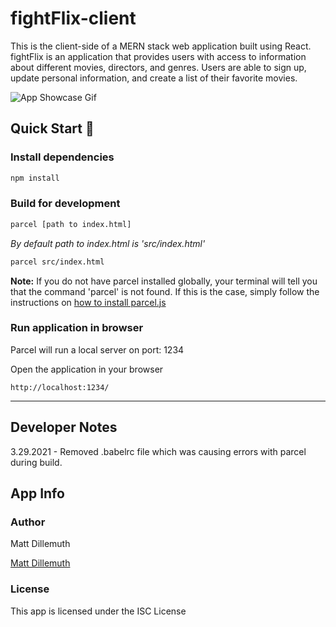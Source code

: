 # fightFlix-client

This is the client-side of a MERN stack web application built using React. fightFlix is an application that provides users with access to information about different movies, directors, and genres. Users are able to sign up, update personal information, and create a list of their favorite movies.

![App Showcase Gif](/my-fight-flix-showcase-final.gif)

## Quick Start 🚀

### Install dependencies

```bash
npm install
```

### Build for development

```bash
parcel [path to index.html]
```

_By default path to index.html is 'src/index.html'_

```bash
parcel src/index.html
```

**Note:** If you do not have parcel installed globally, your terminal will tell you that the command 'parcel' is not found. If this is the case, simply follow the instructions on [how to install parcel.js](https://parceljs.org/getting_started.html)

### Run application in browser

Parcel will run a local server on port: 1234

Open the application in your browser

```
http://localhost:1234/
```

---

## Developer Notes

3.29.2021 - Removed .babelrc file which was causing errors with parcel during build.

## App Info

### Author

Matt Dillemuth

[Matt Dillemuth](https://mattdillemuth.com/)

### License

This app is licensed under the ISC License
